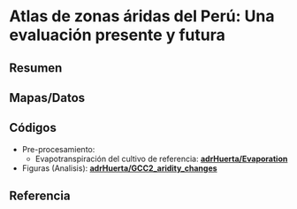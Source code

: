 # Atlas de zonas áridas del Perú: Una evaluación presente y futura

## Resumen

## Mapas/Datos

## Códigos
* Pre-procesamiento: 
  * Evapotranspiración del cultivo de referencia: [**adrHuerta/Evaporation**](https://github.com/adrHuerta/Evaporation)
* Figuras (Analisis): [**adrHuerta/GCC2_aridity_changes**](https://github.com/adrHuerta/GCC2_aridity_changes)

## Referencia
